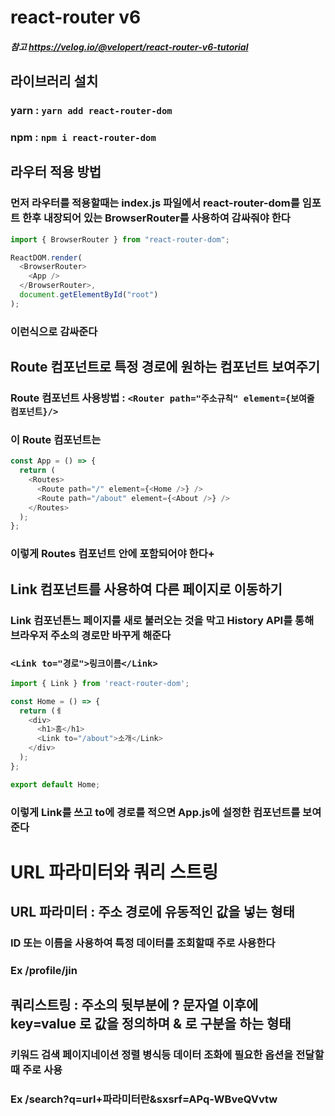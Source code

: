 # react-router v6

##### 참고 https://velog.io/@velopert/react-router-v6-tutorial

## 라이브러리 설치

### yarn : `yarn add react-router-dom`

### npm : `npm i react-router-dom`

## 라우터 적용 방법

### 먼저 라우터를 적용할때는 index.js 파일에서 react-router-dom를 임포트 한후 내장되어 있는 BrowserRouter를 사용하여 감싸줘야 한다

```js
import { BrowserRouter } from "react-router-dom";

ReactDOM.render(
  <BrowserRouter>
    <App />
  </BrowserRouter>,
  document.getElementById("root")
);
```

### 이런식으로 감싸준다

## Route 컴포넌트로 특정 경로에 원하는 컴포넌트 보여주기

### Route 컴포넌트 사용방법 : `<Router path="주소규칙" element={보여줄 컴포넌트}/>`

### 이 Route 컴포넌트는

```js
const App = () => {
  return (
    <Routes>
      <Route path="/" element={<Home />} />
      <Route path="/about" element={<About />} />
    </Routes>
  );
};
```

### 이렇게 Routes 컴포넌트 안에 포함되어야 한다+

## Link 컴포넌트를 사용하여 다른 페이지로 이동하기

### Link 컴포넌튼느 페이지를 새로 불러오는 것을 막고 History API를 통해 브라우저 주소의 경로만 바꾸게 해준다

### `<Link to="경로">링크이름</Link>`

```js
import { Link } from 'react-router-dom';

const Home = () => {
  return (ㅔ
    <div>
      <h1>홈</h1>
      <Link to="/about">소개</Link>
    </div>
  );
};

export default Home;
```

### 이렇게 Link를 쓰고 to에 경로를 적으면 App.js에 설정한 컴포넌트를 보여준다

# URL 파라미터와 쿼리 스트링

## URL 파라미터 : 주소 경로에 유동적인 값을 넣는 형태

### ID 또는 이름을 사용하여 특정 데이터를 조회할때 주로 사용한다

### Ex /profile/jin

## 쿼리스트링 : 주소의 뒷부분에 ? 문자열 이후에 key=value 로 값을 정의하며 & 로 구분을 하는 형태

### 키워드 검색 페이지네이션 정렬 병식등 데이터 조화에 필요한 옵션을 전달할때 주로 사용

### Ex /search?q=url+파라미터란&sxsrf=APq-WBveQVvtw
